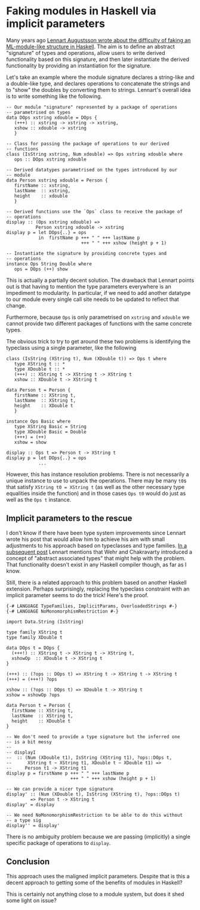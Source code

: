 # Faking modules in Haskell via implicit parameters

Many years ago [Lennart Augustsson wrote about the difficulty of
faking an ML-module-like structure in
Haskell](http://augustss.blogspot.se/2008/12/somewhat-failed-adventure-in-haskell.html).
The aim is to define an abstract "signature" of types and operations,
allow users to write derived functionality based on this signature,
and then later instantiate the derived functionality by providing an
instantiation for the signature.

Let's take an example where the module signature declares a
string-like and a double-like type, and declares operations to
concatenate the strings and to "show" the doubles by converting them
to strings.  Lennart's overall idea is to write something like the
following.

    -- Our module "signature" represented by a package of operations
    -- parametrised on types
    data DOps xstring xdouble = DOps {
       (+++) :: xstring -> xstring -> xstring,
       xshow :: xdouble -> xstring
       }
    
    -- Class for passing the package of operations to our derived
    -- functions
    class (IsString xstring, Num xdouble) => Ops xstring xdouble where
       ops :: DOps xstring xdouble
    
    -- Derived datatypes parametrised on the types introduced by our
    -- module
    data Person xstring xdouble = Person {
       firstName :: xstring,
       lastName  :: xstring,
       height    :: xdouble
       }

    -- Derived functions use the `Ops` class to receive the package of
    -- operations
    display :: (Ops xstring xdouble) =>
               Person xstring xdouble -> xstring
    display p = let DOps{..} = ops
                in  firstName p +++ " " +++ lastName p
                                +++ " " +++ xshow (height p + 1)

    -- Instantiate the signature by providing concrete types and
    -- operations
    instance Ops String Double where
       ops = DOps (++) show

This is actually a partially decent solution.  The drawback that
Lennart points out is that having to mention the type parameters
everywhere is an impediment to modularity.  In particular, if we need
to add another datatype to our module every single call site needs to
be updated to reflect that change.

Furthermore, because `Ops` is only parametrised on `xstring` and
`xdouble` we cannot provide two different packages of functions with
the same concrete types.

The obvious trick to try to get around these two problems is
identifying the typeclass using a single parameter, like the following


    class (IsString (XString t), Num (XDouble t)) => Ops t where
       type XString t :: *
       type XDouble t :: *
       (+++) :: XString t -> XString t -> XString t
       xshow :: XDouble t -> XString t
    
    data Person t = Person {
       firstName :: XString t,
       lastName  :: XString t,
       height    :: XDouble t
       }

    instance Ops Basic where
       type XString Basic = String
       type XDouble Basic = Double
       (+++) = (++)
       xshow = show

    display :: Ops t => Person t -> XString t
    display p = let DOps{..} = ops
                ...

However, this has instance resolution problems.  There is not
necessarily a unique instance to use to unpack the operations.  There
may be many `t0`s that satisfy `XString t0 = XString t` (as well as
the other necessary type equalities inside the function) and in those
cases `Ops t0` would do just as well as the `Ops t` instance.

## Implicit parameters to the rescue

I don't know if there have been type system improvements since Lennart
wrote his post that would allow him to achieve his aim with small
adjustments to his approach based on typeclasses and type families.
[In a subsequent
post](http://augustss.blogspot.se/2008/12/abstraction-continues-i-got-several.html)
Lennart mentions that Wehr and Chakravarty introduced a concept of
"abstract associated types" that might help with the problem.  That
functionality doesn't exist in any Haskell compiler though, as far as
I know.

Still, there is a related approach to this problem based on another
Haskell extension.  Perhaps surprisingly, replacing the typeclass
constraint with an implicit parameter seems to do the trick!  Here's
the proof.

    {-# LANGUAGE TypeFamilies, ImplicitParams, OverloadedStrings #-}
    {-# LANGUAGE NoMonomorphismRestriction #-}
    
    import Data.String (IsString)
    
    type family XString t
    type family XDouble t
    
    data DOps t = DOps {
      (+++!) :: XString t -> XString t -> XString t,
      xshowOp  :: XDouble t -> XString t
    }
    
    (+++) :: (?ops :: DOps t) => XString t -> XString t -> XString t
    (+++) = (+++!) ?ops
    
    xshow :: (?ops :: DOps t) => XDouble t -> XString t
    xshow = xshowOp ?ops
    
    data Person t = Person {
      firstName :: XString t,
      lastName  :: XString t,
      height    :: XDouble t
    }
    
    -- We don't need to provide a type signature but the inferred one
    -- is a bit messy
    --
    -- displayI
    --  :: (Num (XDouble t1), IsString (XString t1), ?ops::DOps t,
    --      XString t ~ XString t1, XDouble t ~ XDouble t1) =>
    --     Person t1 -> XString t1
    display p = firstName p +++ " " +++ lastName p
                            +++ " " +++ xshow (height p + 1)
    
    -- We can provide a nicer type signature
    display' :: (Num (XDouble t), IsString (XString t), ?ops::DOps t)
             => Person t -> XString t
    display' = display
    
    -- We need NoMonomorphismRestriction to be able to do this without
    -- a type sig
    display'' = display'

There is no ambiguity problem because we are passing (implicitly) a
single specific package of operations to `display`.

## Conclusion

This approach uses the maligned implicit parameters.  Despite that is
this a decent approach to getting some of the benefits of modules in
Haskell?

This is certainly not anything close to a module system, but does it
shed some light on issue?
